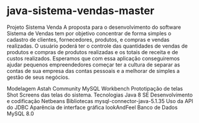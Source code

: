 # java-sistema-vendas-master
Projeto Sistema Venda
A proposta para o desenvolvimento do software Sistema de Vendas tem por objetivo concentrar de forma simples o cadastro de clientes, fornecedores, produtos, e  compras e vendas realizadas.
O usuário poderá ter o controle das quantidades de vendas de produtos e compras de produtos realizadas e os totais de receita e de custos realizados.
Esperamos que com essa aplicação conseguiremos ajudar pequenos empreendedores começar ter a cultura de separar as contas de sua empresa das contas pessoais e a melhorar de simples a gestão de seus negócios. 

Modelagem
  Astah Community
  MySQL Workbench
Prototipação de telas
  Shot Screens das telas do sistema. 
Tecnologias
  Java 8 SE
Desenvolvimento e codificação
  Netbeans
Bibliotecas
  mysql-connector-java-5.1.35
Uso da API do JDBC
  Aparência de interface gráfica lookAndFeel
Banco de Dados
  MySQL 8.0
